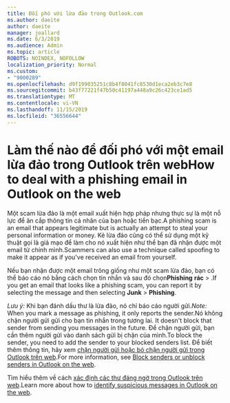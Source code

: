 ```yaml
---
title: Đối phó với lừa đảo trong Outlook.com
ms.author: daeite
author: daeite
manager: joallard
ms.date: 6/3/2019
ms.audience: Admin
ms.topic: article
ROBOTS: NOINDEX, NOFOLLOW
localization_priority: Normal
ms.custom:
- "9000289"
ms.openlocfilehash: d9f199035251c8b4f8041fc8530d1eca2eb3c7e8
ms.sourcegitcommit: b43f77221f47b50c41197a448a9c26c423ce1ad5
ms.translationtype: MT
ms.contentlocale: vi-VN
ms.lasthandoff: 11/15/2019
ms.locfileid: "36556644"
---
```

# <a name="how-to-deal-with-a-phishing-email-in-outlook-on-the-web"></a><span data-ttu-id="fd9c9-102">Làm thế nào để đối phó với một email lừa đảo trong Outlook trên web</span><span class="sxs-lookup"><span data-stu-id="fd9c9-102">How to deal with a phishing email in Outlook on the web</span></span>

<span data-ttu-id="fd9c9-103">Một scam lừa đảo là một email xuất hiện hợp pháp nhưng thực sự là một nỗ lực để ăn cắp thông tin cá nhân của bạn hoặc tiền bạc.</span><span class="sxs-lookup"><span data-stu-id="fd9c9-103">A phishing scam is an email that appears legitimate but is actually an attempt to steal your personal information or money.</span></span> <span data-ttu-id="fd9c9-104">Kẻ lừa đảo cũng có thể sử dụng một kỹ thuật gọi là giả mạo để làm cho nó xuất hiện như thể bạn đã nhận được một email từ chính mình.</span><span class="sxs-lookup"><span data-stu-id="fd9c9-104">Scammers can also use a technique called spoofing to make it appear as if you've received an email from yourself.</span></span>

<span data-ttu-id="fd9c9-105">Nếu bạn nhận được một email trông giống như một scam lừa đảo, bạn có thể báo cáo nó bằng cách chọn tin nhắn và sau đó chọn**Phishing** **rác** > .</span><span class="sxs-lookup"><span data-stu-id="fd9c9-105">If you get an email that looks like a phishing scam, you can report it by selecting the message and then selecting **Junk** > **Phishing**.</span></span>

<span data-ttu-id="fd9c9-106">*Lưu ý:* Khi bạn đánh dấu thư là lừa đảo, nó chỉ báo cáo người gửi.</span><span class="sxs-lookup"><span data-stu-id="fd9c9-106">*Note:* When you mark a message as phishing, it only reports the sender.</span></span><span data-ttu-id="fd9c9-107">Nó không chặn người gửi gửi cho bạn tin nhắn trong tương lai.</span><span class="sxs-lookup"><span data-stu-id="fd9c9-107"> It doesn't block that sender from sending you messages in the future.</span></span> <span data-ttu-id="fd9c9-108">Để chặn người gửi, bạn cần thêm người gửi vào danh sách gửi bị chặn của mình.</span><span class="sxs-lookup"><span data-stu-id="fd9c9-108">To block the sender, you need to add the sender to your blocked senders list.</span></span> <span data-ttu-id="fd9c9-109">Để biết thêm thông tin, hãy xem [chặn người gửi hoặc bỏ chặn người gửi trong Outlook trên web](https://support.office.com/article/9bf812d4-6995-4d19-901a-76d6e26939b0).</span><span class="sxs-lookup"><span data-stu-id="fd9c9-109">For more information, see [Block senders or unblock senders in Outlook on the web](https://support.office.com/article/9bf812d4-6995-4d19-901a-76d6e26939b0).</span></span>

<span data-ttu-id="fd9c9-110">Tìm hiểu thêm về cách [xác định các thư đáng ngờ trong Outlook trên web](https://support.office.com/article/3d44102b-6ce3-4f7c-a359-b623bec82206).</span><span class="sxs-lookup"><span data-stu-id="fd9c9-110">Learn more about how to [identify suspicious messages in Outlook on the web](https://support.office.com/article/3d44102b-6ce3-4f7c-a359-b623bec82206).</span></span>